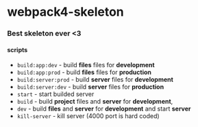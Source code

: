 # webpack4-skeleton

### Best skeleton ever &lt;3

####  scripts

- `build:app:dev` - build **files** files for **development**
- `build:app:prod` - build **files** files for **production**
- `build:server:prod` - build **server** files for **development**
- `build:server:dev` - build **server** files for **production**
- `start` - start builded server
- `build` - build **project** files and **server** for **development**,
- `dev` - build **files** and **server** for **development** and start **server**
- `kill-server` - kill server (4000 port is hard coded)
